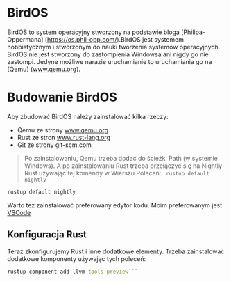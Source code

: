 # BirdOS
BirdOS to system operacyjny stworzony na podstawie bloga [Philipa-Oppermana] (https://os.phil-opp.com/).BirdOS jest systemem hobbistycznym i  stworzonym do nauki tworzenia systemów operacyjnych.
BirdOS nie jest stworzony do zastompienia Windowsa ani nigdy go nie zastompi. Jedyne możliwe narazie uruchamianie to uruchamiania go na [Qemu] (www.qemu.org).

# Budowanie BirdOS
Aby zbudować BirdOS należy zainstalować kilka rzeczy:
- Qemu ze strony  www.qemu.org 
- Rust ze stron  www.rust-lang.org
- Git ze strony git-scm.com 
>Po zainstalowaniu, Qemu trzeba dodać do ścieżki Path (w systemie Windows).
>A po zainstalowaniu Rust trzeba przełączyć się na Nightly Rust używając tej komendy w Wierszu Poleceń: ``` rustup default nightly```

```cmd
rustup default nightly
```

Warto też zainstalować preferowany edytor kodu. Moim preferowanym jest [VSCode](code.visualstudio.com)
## Konfiguracja  Rust 
Teraz zkonfigurujemy Rust i inne dodatkowe elementy. 
Trzeba zainstalować dodatkowe komponenty używając tych poleceń:
```cmd
rustup component add llvm-tools-preview```
